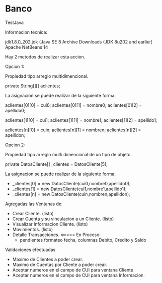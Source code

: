 # Banco
TestJava

Informacion tecnica:

jdk1.8.0_202.jdk (Java SE 8 Archive Downloads (JDK 8u202 and earlier)
Apache NetBeans 14

Hay 2 metodos de realizar esta accion.

Opcion 1:

Propiedad tipo arreglo multidimencional.

  private String[][] aclientes; 

La asignacion se puede realizar de la siguiente forma.

  aclientes[0][0] = cui0;
  aclientes[0][1] = nombre0;
  aclientes[0][2] = apellido0;
  
  aclientes[1][0] = cui1;
  aclientes[1][1] = nombre1;
  aclientes[1][2] = apellido1;
  
  aclientes[n][0] = cuin;
  aclientes[n][1] = nombren;
  aclientes[n][2] = apellidon;
  
Opcion 2:

Propiedad tipo arreglo multi dimencional de un tipo de objeto.

  private DatosCliente[] _clientes = DatosCliente[5];
  
La asignacion se puede realizar de la siguiente forma.

 * _clientes[0] = new DatosCliente(cui0,nombre0,apellido0);
 * _clientes[1] = new DatosCliente(cui1,nombre1,apellido1);
 * _clientes[n] = new DatosCliente(cuin,nombren,apellidon);
 
 Agregadas las Ventanas de:
 
 - Crear Cliente. (listo)
 - Crear Cuenta y su vinculacion a un Cliente. (listo)
 - Visualizar Informacion Cliente. (listo)
 - Movimientos.  (listo)
 - Detalle Transacciones. <===== En Proceso
   *  pendientes formateo fecha, columnas Debito, Credito y Saldo
 
 Validaciones efectuadas:
 
 - Maximo de Clientes a poder crear.
 - Maximo de Cuentas por Cliente a poder crear.
 - Aceptar numeros en el campo de CUI para ventana Cliente
 - Aceptar numeros en el campo de CUI para ventana Informacion.
 
 
